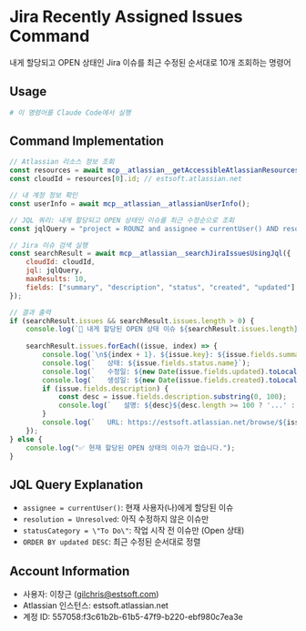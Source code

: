 # Jira Recently Assigned Issues Command

내게 할당되고 OPEN 상태인 Jira 이슈를 최근 수정된 순서대로 10개 조회하는 명령어

## Usage

```bash
# 이 명령어를 Claude Code에서 실행
```

## Command Implementation

```javascript
// Atlassian 리소스 정보 조회
const resources = await mcp__atlassian__getAccessibleAtlassianResources();
const cloudId = resources[0].id; // estsoft.atlassian.net

// 내 계정 정보 확인
const userInfo = await mcp__atlassian__atlassianUserInfo();

// JQL 쿼리: 내게 할당되고 OPEN 상태인 이슈를 최근 수정순으로 조회
const jqlQuery = "project = ROUNZ and assignee = currentUser() AND resolution = Unresolved AND statusCategory = \"To Do\" ORDER BY updated DESC";

// Jira 이슈 검색 실행
const searchResult = await mcp__atlassian__searchJiraIssuesUsingJql({
    cloudId: cloudId,
    jql: jqlQuery,
    maxResults: 10,
    fields: ["summary", "description", "status", "created", "updated"]
});

// 결과 출력
if (searchResult.issues && searchResult.issues.length > 0) {
    console.log(`🎯 내게 할당된 OPEN 상태 이슈 ${searchResult.issues.length}개:`);
    
    searchResult.issues.forEach((issue, index) => {
        console.log(`\n${index + 1}. ${issue.key}: ${issue.fields.summary}`);
        console.log(`   상태: ${issue.fields.status.name}`);
        console.log(`   수정일: ${new Date(issue.fields.updated).toLocaleString('ko-KR')}`);
        console.log(`   생성일: ${new Date(issue.fields.created).toLocaleString('ko-KR')}`);
        if (issue.fields.description) {
            const desc = issue.fields.description.substring(0, 100);
            console.log(`   설명: ${desc}${desc.length >= 100 ? '...' : ''}`);
        }
        console.log(`   URL: https://estsoft.atlassian.net/browse/${issue.key}`);
    });
} else {
    console.log("✅ 현재 할당된 OPEN 상태의 이슈가 없습니다.");
}
```

## JQL Query Explanation

- `assignee = currentUser()`: 현재 사용자(나)에게 할당된 이슈
- `resolution = Unresolved`: 아직 수정하지 않은 이슈만
- `statusCategory = \"To Do\"`: 작업 시작 전 이슈만 (Open 상태)
- `ORDER BY updated DESC`: 최근 수정된 순서대로 정렬

## Account Information

- 사용자: 이창근 (gilchris@estsoft.com)
- Atlassian 인스턴스: estsoft.atlassian.net
- 계정 ID: 557058:f3c61b2b-61b5-47f9-b220-ebf980c7ea3e
